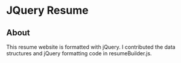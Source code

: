 # JQuery Resume

## About

This resume website is formatted with jQuery. I contributed the data structures and jQuery formatting code in resumeBuilder.js.